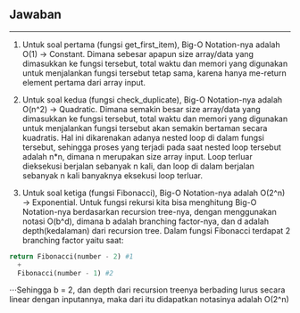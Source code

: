 ## Jawaban
________

1. Untuk soal pertama (fungsi get_first_item), Big-O Notation-nya adalah O(1) -> Constant. Dimana sebesar apapun size array/data yang dimasukkan ke fungsi tersebut, total waktu dan memori yang digunakan untuk menjalankan fungsi tersebut tetap sama, karena hanya me-return element pertama dari array input.

2. Untuk soal kedua (fungsi check_duplicate), Big-O Notation-nya adalah O(n^2) -> Quadratic. Dimana semakin besar size array/data yang dimasukkan ke fungsi tersebut, total waktu dan memori yang digunakan untuk menjalankan fungsi tersebut akan semakin bertaman secara kuadratis. Hal ini dikarenakan adanya nested loop di dalam fungsi tersebut, sehingga proses yang terjadi pada saat nested loop tersebut adalah n*n, dimana n merupakan size array input. Loop terluar dieksekusi berjalan sebanyak n kali, dan loop di dalam berjalan sebanyak n kali banyaknya eksekusi loop terluar.

3. Untuk soal ketiga (fungsi Fibonacci), Big-O Notation-nya adalah O(2^n) -> Exponential. Untuk fungsi rekursi kita bisa menghitung Big-O Notation-nya berdasarkan recursion tree-nya, dengan menggunakan notasi O(b^d), dimana b adalah branching factor-nya, dan d adalah depth(kedalaman) dari recursion tree. Dalam fungsi Fibonacci terdapat 2 branching factor yaitu saat:
```python
return Fibonacci(number - 2) #1
  + 
  Fibonacci(number - 1) #2
```
⋅⋅⋅Sehingga b = 2, dan depth dari recursion treenya berbading lurus secara linear dengan inputannya, maka dari itu didapatkan notasinya adalah O(2^n)